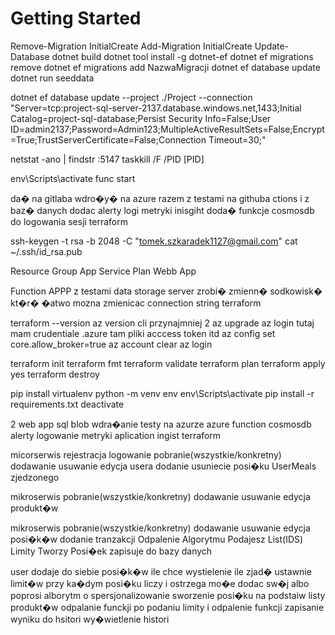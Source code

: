 # Getting Started

Remove-Migration InitialCreate
Add-Migration InitialCreate
Update-Database
dotnet build
dotnet tool install -g dotnet-ef
dotnet ef migrations remove
dotnet ef migrations add NazwaMigracji
dotnet ef database update
dotnet run seeddata

dotnet ef database update --project ./Project --connection "Server=tcp:project-sql-server-2137.database.windows.net,1433;Initial Catalog=project-sql-database;Persist Security Info=False;User ID=admin2137;Password=Admin123;MultipleActiveResultSets=False;Encrypt=True;TrustServerCertificate=False;Connection Timeout=30;"


netstat -ano | findstr :5147
taskkill /F /PID [PID]

env\Scripts\activate
func start


da� na gitlaba
wdro�y� na azure razem z testami na githuba ctions i z baz� danych 
dodac alerty logi metryki inisgiht
doda� funkcje 
cosmosdb do logowania sesji
terraform



ssh-keygen -t rsa -b 2048 -C "tomek.szkaradek1127@gmail.com"
cat ~/.ssh/id_rsa.pub

Resource Group
App Service Plan
Webb App

Function APPP z testami 
data storage server
zrobi� zmienn� sodkowisk� kt�r� �atwo mozna zmienicac connection string
terraform


terraform --version
az version cli przynajmniej 2
az upgrade
az login tutaj mam crudentiale
.azure tam pliki acccess token itd
az config set core.allow_broker=true
az account clear
az login

terraform init
terraform fmt
terraform validate
terraform plan
terraform apply
yes
terraform destroy







pip install virtualenv
python -m venv env
env\Scripts\activate
pip install -r requirements.txt
deactivate

2 web app
sql
blob
wdra�anie testy na azurze
azure function
cosmosdb
alerty logowanie metryki aplication ingist
terraform


















micorserwis 
rejestracja
logowanie
pobranie(wszystkie/konkretny) dodawanie usuwanie edycja usera
dodanie usuniecie posi�ku UserMeals zjedzonego

mikroserwis
pobranie(wszystkie/konkretny) dodawanie usuwanie edycja produkt�w

mikroserwis
pobranie(wszystkie/konkretny) dodawanie usuwanie edycja posi�k�w dodanie tranzakcji
Odpalenie Algorytmu Podajesz List(IDS) Limity Tworzy Posi�ek zapisuje do bazy danych




user dodaje do siebie posi�k�w ile chce 
wystielenie ile zjad� 
ustawnie limit�w
przy ka�dym posi�ku liczy i ostrzega
mo�e dodac sw�j albo poprosi alborytm o spersjonalizowanie
sworzenie posi�ku na podstaiw listy produkt�w 
odpalanie funckji po podaniu limity i odpalenie funkcji
zapisanie wyniku do hsitori 
wy�wietlenie histori

